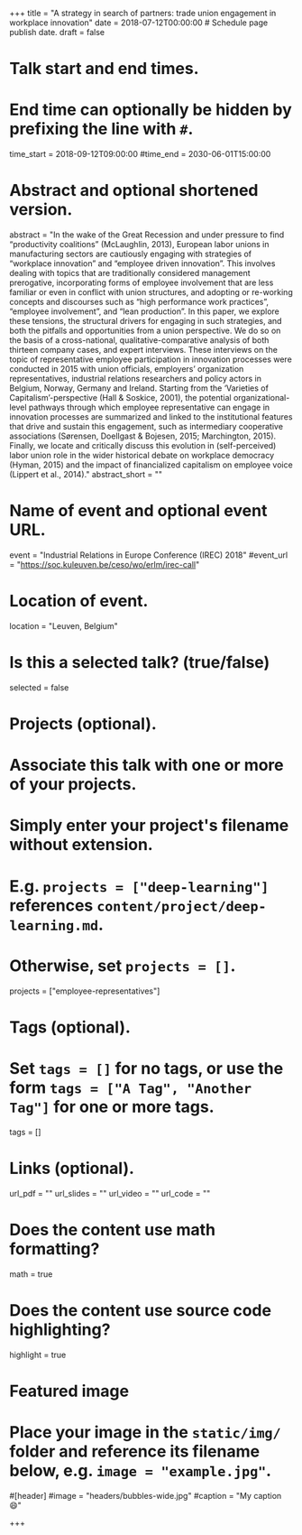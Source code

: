 +++
title = "A strategy in search of partners: trade union engagement in workplace innovation"
date = 2018-07-12T00:00:00  # Schedule page publish date.
draft = false

# Talk start and end times.
#   End time can optionally be hidden by prefixing the line with `#`.
time_start = 2018-09-12T09:00:00
#time_end = 2030-06-01T15:00:00

# Abstract and optional shortened version.
abstract = "In the wake of the Great Recession and under pressure to find “productivity coalitions” (McLaughlin, 2013), European labor unions in manufacturing sectors are cautiously engaging with strategies of “workplace innovation” and “employee driven innovation”. This involves dealing with topics that are traditionally considered management prerogative, incorporating forms of employee involvement that are less familiar or even in conflict with union structures, and adopting or re-working concepts and discourses such as “high performance work practices”, “employee involvement”, and “lean production”. In this paper, we explore these tensions, the structural drivers for engaging in such strategies, and both the pitfalls and opportunities from a union perspective. We do so on the basis of a cross-national, qualitative-comparative analysis of both thirteen company cases, and expert interviews. These interviews on the topic of representative employee participation in innovation processes were conducted in 2015 with union officials, employers’ organization representatives, industrial relations researchers and policy actors in Belgium, Norway, Germany and Ireland. Starting from the ‘Varieties of Capitalism’-perspective (Hall & Soskice, 2001), the potential organizational-level pathways through which employee representative can engage in innovation processes are summarized and linked to the institutional features that drive and sustain this engagement, such as intermediary cooperative associations (Sørensen, Doellgast & Bojesen, 2015; Marchington, 2015). Finally, we locate and critically discuss this evolution in (self-perceived) labor union role in the wider historical debate on workplace democracy (Hyman, 2015) and the impact of financialized capitalism on employee voice (Lippert et al., 2014)."
abstract_short = ""

# Name of event and optional event URL.
event = "Industrial Relations in Europe Conference (IREC) 2018"
#event_url = "https://soc.kuleuven.be/ceso/wo/erlm/irec-call"

# Location of event.
location = "Leuven, Belgium"

# Is this a selected talk? (true/false)
selected = false

# Projects (optional).
#   Associate this talk with one or more of your projects.
#   Simply enter your project's filename without extension.
#   E.g. `projects = ["deep-learning"]` references `content/project/deep-learning.md`.
#   Otherwise, set `projects = []`.
projects = ["employee-representatives"]

# Tags (optional).
#   Set `tags = []` for no tags, or use the form `tags = ["A Tag", "Another Tag"]` for one or more tags.
tags = []

# Links (optional).
url_pdf = ""
url_slides = ""
url_video = ""
url_code = ""

# Does the content use math formatting?
math = true

# Does the content use source code highlighting?
highlight = true

# Featured image
# Place your image in the `static/img/` folder and reference its filename below, e.g. `image = "example.jpg"`.
#[header]
#image = "headers/bubbles-wide.jpg"
#caption = "My caption :smile:"

+++
